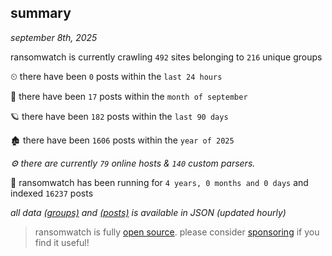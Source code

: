 
## summary
_september 8th, 2025_

ransomwatch is currently crawling `492` sites belonging to `216` unique groups

⏲ there have been `0` posts within the `last 24 hours`

🦈 there have been `17` posts within the `month of september`

🪐 there have been `182` posts within the `last 90 days`

🏚 there have been `1606` posts within the `year of 2025`

_⚙️ there are currently `79` online hosts & `140` custom parsers._

🦕 ransomwatch has been running for `4 years, 0 months and 0 days` and indexed `16237` posts

_all data  [(groups)](http://ransomwhat.telemetry.ltd/groups) and [(posts)](http://ransomwhat.telemetry.ltd/posts) is available in JSON (updated hourly)_

> ransomwatch is fully [open source](https://github.com/joshhighet/ransomwatch#ransomwatch--). please consider [sponsoring](https://github.com/sponsors/joshhighet) if you find it useful!
